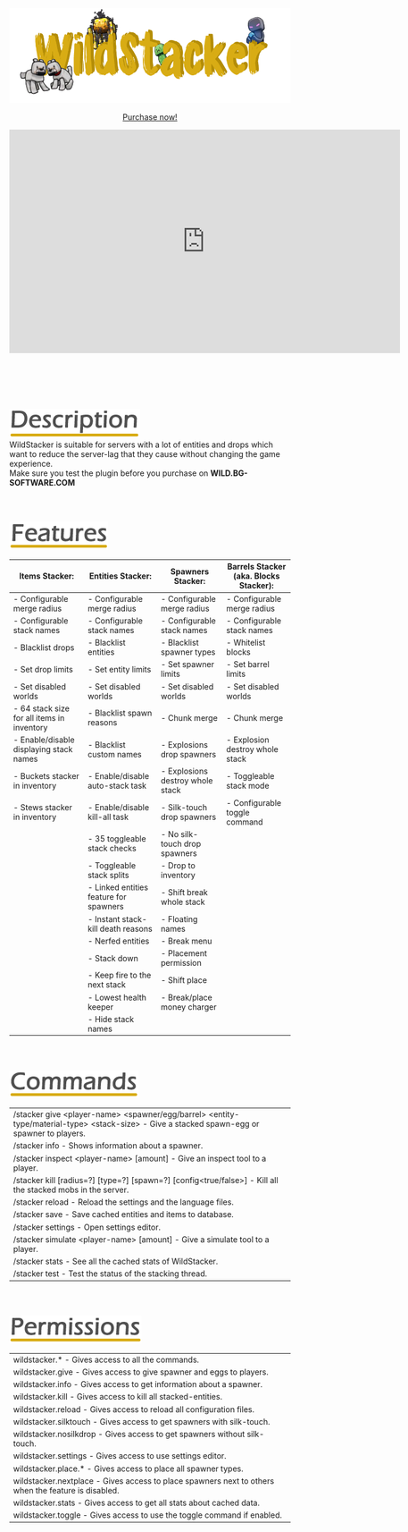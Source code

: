 <center>
<img src="./images/wildstacker-logo.png" />

<a href="https://www.spigotmc.org/resources/60648/" target="_blank" class="purchase" id="ws-purchase">Purchase now!</a>

<iframe class="showcase" src="https://www.youtube.com/embed/Txh3rim3s-I" allowfullscreen="" width="700" height="400" frameborder="0"></iframe>
</center>

<br><br><br><br>

<img src="./images/ws-description.png" id="description" /><br>
WildStacker is suitable for servers with a lot of entities and drops which want to reduce the server-lag that they cause without changing the game experience.<br>
Make sure you test the plugin before you purchase on **WILD.BG-SOFTWARE.COM**

<br><br>

<img src="./images/ws-features.png" id="features" /><br>
<div class="clean-table aligned-titles big-titles offset-table">

| Items Stacker:                             | Entities Stacker:                      | Spawners Stacker:                | Barrels Stacker (aka. Blocks Stacker): |
|--------------------------------------------|----------------------------------------|----------------------------------|----------------------------------------|
| - Configurable merge radius                | - Configurable merge radius            | - Configurable merge radius      | - Configurable merge radius            |
| - Configurable stack names                 | - Configurable stack names             | - Configurable stack names       | - Configurable stack names             |
| - Blacklist drops                          | - Blacklist entities                   | - Blacklist spawner types        | - Whitelist blocks                     |
| - Set drop limits                          | - Set entity limits                    | - Set spawner limits             | - Set barrel limits                    |
| - Set disabled worlds                      | - Set disabled worlds                  | - Set disabled worlds            | - Set disabled worlds                  |
| - 64 stack size for all items in inventory | - Blacklist spawn reasons              | - Chunk merge                    | - Chunk merge                          |
| - Enable/disable displaying stack names    | - Blacklist custom names               | - Explosions drop spawners       | - Explosion destroy whole stack        |
| - Buckets stacker in inventory             | - Enable/disable auto-stack task       | - Explosions destroy whole stack | - Toggleable stack mode                |
| - Stews stacker in inventory               | - Enable/disable kill-all task         | - Silk-touch drop spawners       | - Configurable toggle command          |
|                                            | - 35 toggleable stack checks           | - No silk-touch drop spawners    |
|                                            | - Toggleable stack splits              | - Drop to inventory              |
|                                            | - Linked entities feature for spawners | - Shift break whole stack        |
|                                            | - Instant stack-kill death reasons     | - Floating names                 |
|                                            | - Nerfed entities                      | - Break menu                     |
|                                            | - Stack down                           | - Placement permission           |
|                                            | - Keep fire to the next stack          | - Shift place                    |
|                                            | - Lowest health keeper                 | - Break/place money charger      |
|                                            | - Hide stack names                     |
</div>

<br><br>

<img src="./images/ws-commands.png" id="commands" /><br>
<div class="clean-table offset-table">

|                                                                                                                                                             |
|-------------------------------------------------------------------------------------------------------------------------------------------------------------|
| /stacker give &#60;player-name> &#60;spawner/egg/barrel> &#60;entity-type/material-type> &#60;stack-size> - Give a stacked spawn-egg or spawner to players. |
| /stacker info - Shows information about a spawner.                                                                                                          |
| /stacker inspect &#60;player-name> [amount] - Give an inspect tool to a player.                                                                             |
| /stacker kill [radius=?] [type=?] [spawn=?] [config&#60;true/false>] - Kill all the stacked mobs in the server.                                             |
| /stacker reload - Reload the settings and the language files.                                                                                               |
| /stacker save - Save cached entities and items to database.                                                                                                 |
| /stacker settings - Open settings editor.                                                                                                                   |
| /stacker simulate &#60;player-name> [amount] - Give a simulate tool to a player.                                                                            |
| /stacker stats - See all the cached stats of WildStacker.                                                                                                   |
| /stacker test - Test the status of the stacking thread.                                                                                                     |
</div>

<br><br>

<img src="./images/ws-permissions.png" id="permissions" /><br>
<div class="clean-table offset-table">

|                                                                                                     |
|-----------------------------------------------------------------------------------------------------|
| wildstacker.* - Gives access to all the commands.                                                   |
| wildstacker.give - Gives access to give spawner and eggs to players.                                |
| wildstacker.info - Gives access to get information about a spawner.                                 |
| wildstacker.kill - Gives access to kill all stacked-entities.                                       |
| wildstacker.reload - Gives access to reload all configuration files.                                |
| wildstacker.silktouch - Gives access to get spawners with silk-touch.                               |
| wildstacker.nosilkdrop - Gives access to get spawners without silk-touch.                           |
| wildstacker.settings - Gives access to use settings editor.                                         |
| wildstacker.place.* - Gives access to place all spawner types.                                      |
| wildstacker.nextplace - Gives access to place spawners next to others when the feature is disabled. |
| wildstacker.stats - Gives access to get all stats about cached data.                                |
| wildstacker.toggle - Gives access to use the toggle command if enabled.                             |
</div>